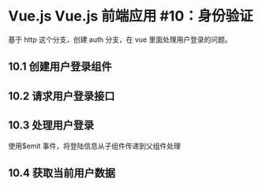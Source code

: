 # Vue.js Vue.js 前端应用 #10：身份验证

基于 http 这个分支，创建 auth 分支，在 vue 里面处理用户登录的问题。

## 10.1 创建用户登录组件

## 10.2 请求用户登录接口

## 10.3 处理用户登录

使用$emit 事件，将登陆信息从子组件传递到父组件处理

## 10.4 获取当前用户数据

